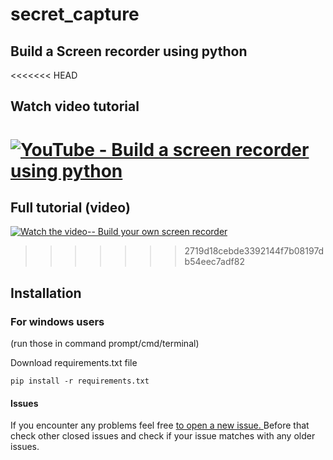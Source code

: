 # secret_capture
## Build a Screen recorder using python


<<<<<<< HEAD
## Watch video tutorial
[![YouTube - Build a screen recorder using python ](https://img.youtube.com/vi/1J8dQA6gN7k/0.jpg)](https://www.youtube.com/watch?v=1J8dQA6gN7k)
=======
## Full tutorial (video)
[![Watch the video-- Build your own screen recorder](https://i.ytimg.com/an_webp/1J8dQA6gN7k/mqdefault_6s.webp?du=3000&sqp=CJ2sw4QG&rs=AOn4CLAgz0Xro-XZWrk3gI99epHO3te9Dg)](https://www.youtube.com/watch?v=1J8dQA6gN7k "Build your own screen recorder")


>>>>>>> 2719d18cebde3392144f7b08197db54eec7adf82
## Installation
### For windows users
(run those in command prompt/cmd/terminal)

Download requirements.txt file
``` 
pip install -r requirements.txt
```


#### Issues
If you encounter any problems feel free  <a href="https://github.com/ProgrammingHero1/secret_capture/issues/new">to open a  new issue. </a>Before that check other closed issues and check if your issue matches with any older issues.

